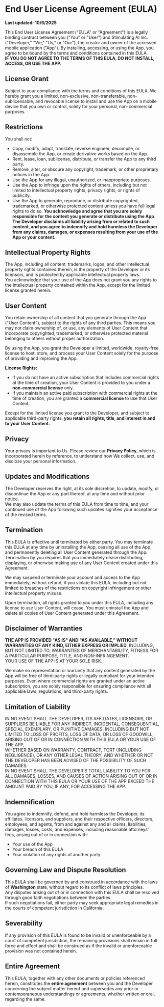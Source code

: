 # End User License Agreement (EULA)  
**Last updated: 10/6/2025**

This End User License Agreement ("EULA" or "Agreement") is a legally binding contract between you ("You" or "User") and Stimulating AI Inc. ("Developer," "We," "Us," or "Our"), the creator and owner of the accessed mobile application ("App"). By installing, accessing, or using the App, you agree to be bound by the terms and conditions contained in this EULA.  
**IF YOU DO NOT AGREE TO THE TERMS OF THIS EULA, DO NOT INSTALL, ACCESS, OR USE THE APP.**

## License Grant  
Subject to your compliance with the terms and conditions of this EULA, We hereby grant you a limited, non-exclusive, non-transferable, non-sublicensable, and revocable license to install and use the App on a mobile device that you own or control, solely for your personal, non-commercial purposes.

## Restrictions  
You shall not:

- Copy, modify, adapt, translate, reverse engineer, decompile, or disassemble the App, or create derivative works based on the App.  
- Rent, lease, loan, sublicense, distribute, or transfer the App to any third party.  
- Remove, alter, or obscure any copyright, trademark, or other proprietary notices in the App.  
- Use the App for any illegal, unauthorized, or inappropriate purposes.  
- Use the App to infringe upon the rights of others, including but not limited to intellectual property rights, privacy rights, or rights of publicity.  
- Use the App to generate, reproduce, or distribute copyrighted, trademarked, or otherwise protected content unless you have full legal rights to do so. **You acknowledge and agree that you are solely responsible for the content you generate or distribute using the App. The Developer disclaims all liability arising from or related to such content, and you agree to indemnify and hold harmless the Developer from any claims, damages, or expenses resulting from your use of the App or your content.**

## Intellectual Property Rights  
The App, including all content, trademarks, logos, and other intellectual property rights contained therein, is the property of the Developer or its licensors, and is protected by applicable intellectual property laws.  
You acknowledge that your use of the App does not grant you any rights to the intellectual property contained within the App, except for the limited license granted herein.

## User Content  
You retain ownership of all content that you generate through the App ("User Content"), subject to the rights of any third parties. This means you may not claim ownership of, or use, any elements of User Content that incorporate copyrighted, trademarked, or otherwise protected material belonging to others without proper authorization.  

By using the App, you grant the Developer a limited, worldwide, royalty-free license to host, store, and process your User Content solely for the purpose of providing and improving the App.  

**License Rights:**  
- If you do not have an active subscription that includes commercial rights at the time of creation, your User Content is provided to you under a **non-commercial license** only.  
- If you maintain an active paid subscription with commercial rights at the time of creation, you are granted a **commercial license** to use that User Content.  

Except for the limited license you grant to the Developer, and subject to applicable third-party rights, **you retain all rights, title, and interest in and to your User Content.**


## Privacy  
Your privacy is important to Us. Please review our **Privacy Policy**, which is incorporated herein by reference, to understand how We collect, use, and disclose your personal information.

## Updates and Modifications  
The Developer reserves the right, at its sole discretion, to update, modify, or discontinue the App or any part thereof, at any time and without prior notice.  
We may also update the terms of this EULA from time to time, and your continued use of the App following such updates signifies your acceptance of the revised terms.

## Termination  
This EULA is effective until terminated by either party. You may terminate this EULA at any time by uninstalling the App, ceasing all use of the App, and permanently deleting all User Content generated through the App. Termination by you requires that you immediately cease distributing, displaying, or otherwise making use of any User Content created under this Agreement.  

We may suspend or terminate your account and access to the App immediately, without refund, if you violate this EULA, including but not limited to breaches of the restrictions on copyright infringement or other intellectual property misuse.  

Upon termination, all rights granted to you under this EULA, including any license to use User Content, will cease. You must uninstall the App and delete all copies of User Content generated under this Agreement.


## Disclaimer of Warranties  
**THE APP IS PROVIDED "AS IS" AND "AS AVAILABLE," WITHOUT WARRANTIES OF ANY KIND, EITHER EXPRESS OR IMPLIED**, INCLUDING, BUT NOT LIMITED TO, WARRANTIES OF MERCHANTABILITY, FITNESS FOR A PARTICULAR PURPOSE, TITLE, AND NON-INFRINGEMENT.  
YOUR USE OF THE APP IS AT YOUR SOLE RISK.  

We make no representation or warranty that any content generated by the App will be free of third-party rights or legally compliant for your intended purposes. Even where commercial rights are granted under an active subscription, you are solely responsible for ensuring compliance with all applicable laws, regulations, and third-party rights.

## Limitation of Liability  
IN NO EVENT SHALL THE DEVELOPER, ITS AFFILIATES, LICENSORS, OR SUPPLIERS BE LIABLE FOR ANY INDIRECT, INCIDENTAL, CONSEQUENTIAL, SPECIAL, EXEMPLARY, OR PUNITIVE DAMAGES, INCLUDING BUT NOT LIMITED TO LOSS OF PROFITS, LOSS OF DATA, OR LOSS OF GOODWILL, ARISING OUT OF OR IN CONNECTION WITH THIS EULA OR YOUR USE OF THE APP,  
WHETHER BASED ON WARRANTY, CONTRACT, TORT (INCLUDING NEGLIGENCE), OR ANY OTHER LEGAL THEORY, AND WHETHER OR NOT THE DEVELOPER HAS BEEN ADVISED OF THE POSSIBILITY OF SUCH DAMAGES.  
IN NO EVENT SHALL THE DEVELOPER'S TOTAL LIABILITY TO YOU FOR ALL DAMAGES, LOSSES, AND CAUSES OF ACTION ARISING OUT OF OR IN CONNECTION WITH THIS EULA OR YOUR USE OF THE APP EXCEED THE AMOUNT PAID BY YOU, IF ANY, FOR ACCESSING THE APP.

## Indemnification  
You agree to indemnify, defend, and hold harmless the Developer, its affiliates, licensors, and suppliers, and their respective officers, directors, employees, and agents, from and against any and all claims, liabilities, damages, losses, costs, and expenses, including reasonable attorneys' fees, arising out of or in connection with:

- Your use of the App  
- Your breach of this EULA  
- Your violation of any rights of another party

## Governing Law and Dispute Resolution  
This EULA shall be governed by and construed in accordance with the laws of **Washington** state, without regard to its conflict of laws principles.  
Any disputes arising out of or in connection with this EULA shall be resolved through good faith negotiations between the parties.  
If such negotiations fail, either party may seek appropriate legal remedies in the courts of competent jurisdiction in California.

## Severability  
If any provision of this EULA is found to be invalid or unenforceable by a court of competent jurisdiction, the remaining provisions shall remain in full force and effect and shall be construed as if the invalid or unenforceable provision was not contained herein.

## Entire Agreement  
This EULA, together with any other documents or policies referenced herein, constitutes the **entire agreement** between you and the Developer concerning the subject matter hereof and supersedes any prior or contemporaneous understandings or agreements, whether written or oral, regarding the same.
